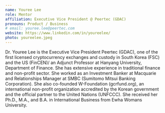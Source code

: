 ```yaml
---
name: Youree Lee
role: Mentor
affiliation: Executive Vice President @ Peertec (GDAC)
pronouns: Product / Business
# email: youree.lee@peertec.com
website: https://www.linkedin.com/in/youreelee/
photo: youreelee.jpeg
---
```


Dr. Youree Lee is the Executive Vice President Peertec (GDAC), one of the first licensed cryptocurrency exchanges and custody in South Korea (FSC) and the US (FinCEN)/ an Adjunct Professor at Hanyang University, Department of Finance. She has extensive experience in traditional finance and non-profit sector. She worked as an Investment Banker at Macquarie and Relationships Manager at SMBC (Sumitomo Mitsui Banking Corporation). She also co-founded W-Foundation (gcrfund.org), an international non-profit organization accredited by the Korean government and the official partner to the United Nations (UNFCCC). She received her Ph.D., M.A., and B.A. in International Business from Ewha Womans University. 

